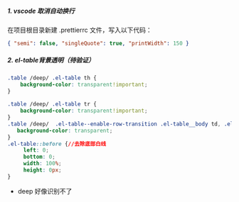 ##### 1. vscode 取消自动换行

在项目根目录新建 .prettierrc 文件，写入以下代码：

```json
{ "semi": false, "singleQuote": true, "printWidth": 150 }
```



##### 2. el-table背景透明（待验证）

```css
.table /deep/ .el-table th {
    background-color: transparent!important;
}
 
.table /deep/ .el-table tr {
    background-color: transparent!important;
}
.table /deep/  .el-table--enable-row-transition .el-table__body td, .el-table .cell{
   background-color: transparent;
}
.el-table::before {//去除底部白线
	 left: 0;
	 bottom: 0;
	 width: 100%;
	 height: 0px;
}
```

- deep 好像识别不了

